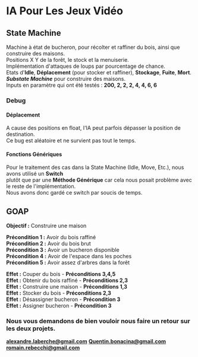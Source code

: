 # IA Pour Les Jeux Vidéo

## State Machine

Machine à état de bucheron, pour récolter et raffiner du bois, ainsi que construire des maisons.  
Positions X Y de la forêt, le stock et la menuiserie.  
Implémentation d'attaques de loups par pourcentage de chance.  
Etats d'**Idle**, **Déplacement** (pour stocker et raffiner), **Stockage**, **Fuite**, **Mort**.  
**_Substate Machine_** pour construire des maisons.  
Inputs en paramètre qui ont été testés : **200, 2, 2, 2, 4, 4, 6, 6**  

### Debug 

#### Déplacement

A cause des positions en float, l'IA peut parfois dépasser la position de destination.  
Ce bug est aléatoire et ne survient pas tout le temps.  

#### Fonctions Génériques

Pour le traitement des cas dans la State Machine (Idle, Move, Etc.), nous avons utilisé un **Switch**  
plutôt que par une **Méthode Générique** car cela nous posait problème avec le reste de l'implémentation.  
Nous avons donc gardé ce switch par soucis de temps.  

## GOAP

**Objectif :** Construire une maison

**Précondition 1 :** Avoir du bois raffiné  
**Précondition 2 :** Avoir du bois brut  
**Précondition 3 :** Avoir un bucheron disponible  
**Précondition 4 :** Avoir de l'espace dans les poches  
**Précondition 5 :** Avoir assez d'arbres dans la forêt  

**Effet :** Couper du bois - **Préconditions 3,4,5**  
**Effet :** Obtenir du bois raffiné - **Préconditions 2,3**  
**Effet :** Construire une maison - **Préconditions 1,3**  
**Effet :** Stocker du bois - **Préconditions 2,3**  
**Effet :** Désassigner bucheron - **Précondition 3**  
**Effet :** Assigner bucheron - **Précondition 3**  

### Nous vous demandons de bien vouloir nous faire un retour sur les deux projets.
**alexandre.laberche@gmail.com** 
**Quentin.bonacina@gmail.com** 
**romain.rebecchi@gmail.com** 
